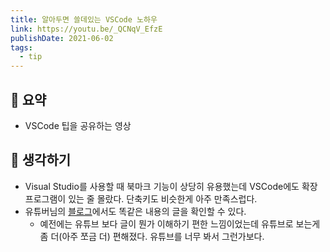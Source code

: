 ```yaml
---
title: 알아두면 쓸데있는 VSCode 노하우
link: https://youtu.be/_QCNqV_EfzE
publishDate: 2021-06-02
tags:
  - tip
---
```

## 📝 요약 
- VSCode 팁을 공유하는 영상  

## 🤔 생각하기 
- Visual Studio를 사용할 때 북마크 기능이 상당히 유용했는데 VSCode에도 확장 프로그램이 있는 줄 몰랐다. 단축키도 비슷한게 아주 만족스럽다. 
- 유튜버님의 [블로그](https://jeonghwan-kim.github.io/dev/2020/04/05/vscode.html)에서도 똑같은 내용의 글을 확인할 수 있다. 
  - 예전에는 유튜브 보다 글이 뭔가 이해하기 편한 느낌이었는데 유튜브로 보는게 좀 더(아주 쪼금 더) 편해졌다. 유튜브를 너무 봐서 그런가보다. 